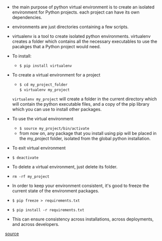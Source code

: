 * the main purpose of python virtual environment is to create an isolated environment for Python projects. each project can have its own 
dependencies. 
* environments are just directories containing a few scripts. 


* virtualenv is a tool to create isolated python environments. virtualenv creates a folder which contains all the necessary executables to 
use the pacakges that a Python project would need. 
* To install:  
  * `$ pip install virtualenv`
* To create a virtual environment for a project
  * `$ cd my_project_folder`   
   `$ virtualenv my_project` 
  
  `virtualenv my_project` will create a folder in the current directory which will contain the python executable files, and a copy of
  the pip library which you can use to install other packages.   
  
* To use the virtual environment 
  * `$ source my_project/bin/activate` 
  * from now on, any package that you install using pip will be placed in the my_project folder, isolated from the global python 
  installation. 
  
 * To exit virtual environment
  * `$ deactivate` 
  
 * To delete a virtual environment, just delete its folder. 
  * `rm -rf my_project` 
  
 * In order to keep your environment consistent, it's good to freeze the current state of the environment packages. 
  * `$ pip freeze > requirements.txt` 
  * `$ pip install -r requirements.txt` 
  * This can ensure consistency across installations, across deployments, and across developers. 
  
  
[source](http://docs.python-guide.org/en/latest/dev/virtualenvs/)
